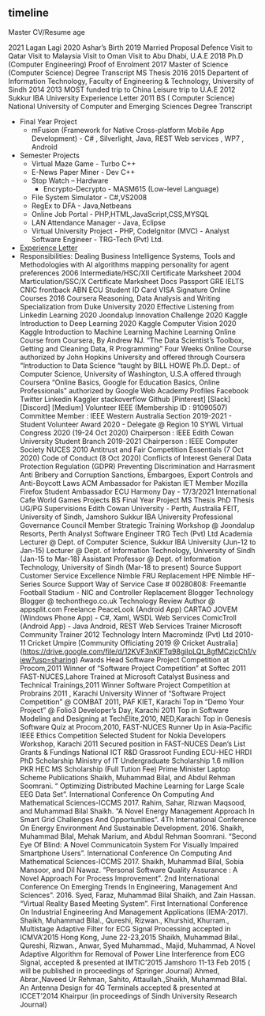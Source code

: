 ## timeline

Master CV/Resume
age

2021
Lagan Lagi
2020
Ashar’s Birth
2019
Married
Proposal Defence
Visit to Qatar
Visit to Malaysia
Visit to Oman
Visit to Abu Dhabi, U.A.E
2018
Ph.D (Computer Engineering) Proof of Enrolment
2017
Master of Science (Computer Science) Degree Transcript MS Thesis
2016
2015
Departent of Information Technology, Faculty of Engineering & Technology, University of Sindh
2014
2013
MOST funded trip to China
Leisure trip to U.A.E
2012 Sukkur IBA University Experience Letter
2011 BS ( Computer Science) National University of Computer and Emerging Sciences Degree Transcript
- Final Year Project
	- mFusion (Framework for Native Cross-platform Mobile App Development) - C# , Silverlight, Java, REST Web services , WP7 , Android
- Semester Projects
	- Virtual Maze Game - Turbo C++
	- E-News Paper Miner - Dev C++
	- Stop Watch – Hardware
   		- Encrypto-Decrypto - MASM615 (Low-level Language)
	- File System Simulator - C#,VS2008
	- RegEx to DFA - Java,Netbeans
	- Online Job Portal - PHP,HTML,JavaScript,CSS,MYSQL
	- LAN Attendance Manager - Java, Eclipse
	- Virtual University Project - PHP, CodeIgnitor (MVC) - Analyst Software Engineer - TRG-Tech (Pvt) Ltd.
- [Experience Letter](https://drive.google.com/file/d/0BxOPPpbcYMwzTU84YnQxSXV6VHM/view?usp=sharing)
- Responsibilities: Dealing Business Intelligence Systems, Tools and Methodologies with AI algorithms mapping personality for agent preferences
2006 Intermediate/HSC/XII Certificate Marksheet
2004 Marticulation/SSC/X Certificate Marksheet
Docs
Passport
GRE
IELTS
CNIC frontback
ABN
ECU Student ID Card
VISA
Signature
Online Courses
2016 Coursera Reasoning, Data Analysis and Writing Specialization from Duke University
2020 Effective Listening from Linkedin Learning
2020 Joondalup Innovation Challenge
2020 Kaggle Introduction to Deep Learning
2020 Kaggle Computer Vision
2020 Kaggle Introduction to Machine Learning
Machine Learning Online Course from Coursera, By Andrew NJ.
“The Data Scientist’s Toolbox, Getting and Cleaning Data, R Programming” Four Weeks Online Course authorized by John Hopkins University and offered through Coursera
“Introduction to Data Science “taught by BILL HOWE Ph.D. Dept.: of Computer Science, University of Washington, U.S.A offered through Coursera
“Online Basics, Google for Education Basics, Online Professionals” authorized by Google Web Academy
Profiles
Facebook
Twitter
Linkedin
Kaggler
stackoverflow
Github
[Pinterest]
[Slack]
[Discord]
[Medium]
Volunteer
IEEE (Membership ID : 91090507)
Committee Member : IEEE Western Australia Section 2019-2021 - Student Volunteer Award 2020 - Delegate @ Region 10 SYWL Virtual Congress 2020 (19-24 Oct 2020)
Chairperson : IEEE Edith Cowan University Student Branch 2019-2021
Chairperson : IEEE Computer Society NUCES 2010
Antitrust and Fair Competition Essentials (7 Oct 2020)
Code of Conduct (8 Oct 2020)
Conflicts of Interest
General Data Protection Regulation (GDPR)
Preventing Discrimination and Harrasment
Anti Bribery and Corruption
Sanctions, Embargoes, Export Controls and Anti-Boycott Laws
ACM
Ambassador for Pakistan
IET
Member
Mozilla Firefox
Student Ambassador
ECU Harmony Day - 17/3/2021
International Cafe
World Games
Projects
BS Final Year Project
MS Thesis
PhD Thesis
UG/PG Supervisions
Edith Cowan University - Perth, Australia
FEIT, University of Sindh, Jamshoro
Sukkur IBA University
Professional
Governance Council Member
Strategic Training Workshop @ Joondalup Resorts, Perth
Analyst Software Engineer
TRG Tech (Pvt) Ltd
Academia
Lecturer @ Dept. of Computer Science, Sukkur IBA University (Jun-12 to Jan-15)
Lecturer @ Dept. of Information Technology, University of Sindh (Jan-15 to Mar-18)
Assistant Professor @ Dept. of Information Technology, University of Sindh (Mar-18 to present)
Source Support
Customer Service Excellence
Nimble FRU Replacement
HPE Nimble HF-Series
Source Support Way of Service
Case # 00280808: Freemantle Football Stadium - NIC and Controller Replacement
Blogger
Technology Blogger @ techonthego.co.uk
Technology Review Author @ appsplit.com
Freelance
PeaceLook (Android App)
CARTAO JOVEM (Windows Phone App) - C#, Xaml, WSDL Web Services
ComicTroll (Android App) - Java Android, REST Web Services
Trainer
Microsoft Community Trainer 2012
Technology Intern
Macromindz (Pvt) Ltd 2010-11
Cricket Umpire
[Community Officiating 2019 @ Cricket Australia] (https://drive.google.com/file/d/12KVF3nKIFTq98giIpLQt_8gfMCzjcCh1/view?usp=sharing)
Awards
Head Software Project Competition at Procom,2011
Winner of “Software Project Competition” at Softec 2011 FAST-NUCES,Lahore
Trained at Microsoft Catalyst Business and Technical Trainings,2011
Winner Software Project Competition at Probrains 2011 , Karachi University
Winner of “Software Project Competition” @ COMBAT 2011, PAF KIET, Karachi
Top in “Demo Your Project” @ Folio3 Developer’s Day, Karachi 2011
Top in Software Modeling and Designing at TechElite,2010, NED,Karachi
Top in Genesis Software Quiz at Procom,2010, FAST-NUCES
Runner Up in Asia-Pacific IEEE Ethics Competition
Selected Student for Nokia Developers Workshop, Karachi 2011
Secured position in FAST-NUCES Dean’s List
Grants & Fundings
National ICT R&D Grassroot Funding
ECU-HEC HRDI PhD Scholarship
Ministry of IT Undergraduate Scholarship 1.6 million PKR
HEC MS Scholarship (Full Tution Fee)
Prime Minister Laptop Scheme
Publications
Shaikh, Muhammad Bilal, and Abdul Rehman Soomrani. “ Optimizing Distributed Machine Learning for Large Scale EEG Data Set”. International Conference On Computing And Mathematical Sciences-ICCMS 2017.
Rahim, Sahar, Rizwan Maqsood, and Muhammad Bilal Shaikh. “A Novel Energy Management Approach In Smart Grid Challenges And Opportunities”. 4Th International Conference On Energy Environment And Sustainable Development. 2016.
Shaikh, Muhammad Bilal, Mehak Marium, and Abdul Rehman Soomrani. “Second Eye Of Blind: A Novel Communicatoin System For Visually Impaired Smartphone Users”. International Conference On Computing And Mathematical Sciences-ICCMS 2017.
Shaikh, Muhammad Bilal, Sobia Mansoor, and Dil Nawaz. “Personal Software Quality Assurance : A Novel Approach For Process Improvement”. 2nd International Conference On Emerging Trends In Engineering, Management And Sciences”. 2016.
Syed, Faraz, Muhammad Bilal Shaikh, and Zain Hassan. “Virtual Reality Based Meeting System”. First International Conference On Industrial Engineering And Management Applications (IEMA-2017).
Shaikh, Muhammad Bilal., Qureshi, Rizwan., Khurshid, Khurram., Multistage Adaptive Filter for ECG Signal Processing accepted in ICMVA’2015 Hong Kong, June 22-23,2015
Shaikh, Muhammad Bilal., Qureshi, Rizwan., Anwar, Syed Muhammad., Majid, Muhammad, A Novel Adaptive Algorithm for Removal of Power Line Interference from ECG Signal, accepted & presented at IMTIC’2015 Jamshoro 11-13 Feb 2015 ( will be published in proceedings of Springer Journal)
Ahmed, Abrar.,Naveed Ur Rehman, Sahito, Attaullah.,Shaikh, Muhammad Bilal. An Antenna Design for 4G Terminals accepted & presented at ICCET’2014 Khairpur (in proceedings of Sindh University Research Journal)
